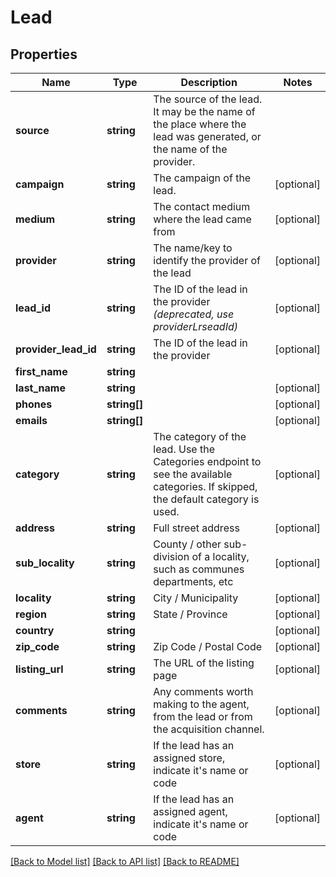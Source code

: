 # Lead

## Properties
Name | Type | Description | Notes
------------ | ------------- | ------------- | -------------
**source** | **string** | The source of the lead. It may be the name of the place where the lead was generated, or the name of the provider. | 
**campaign** | **string** | The campaign of the lead. | [optional] 
**medium** | **string** | The contact medium where the lead came from | [optional] 
**provider** | **string** | The name/key to identify the provider of the lead | [optional] 
**lead_id** | **string** | The ID of the lead in the provider *(deprecated, use providerLrseadId)* | [optional] 
**provider_lead_id** | **string** | The ID of the lead in the provider | [optional] 
**first_name** | **string** |  | 
**last_name** | **string** |  | [optional] 
**phones** | **string[]** |  | [optional] 
**emails** | **string[]** |  | [optional] 
**category** | **string** | The category of the lead. Use the Categories endpoint to see the available categories. If skipped, the default category is used. | [optional] 
**address** | **string** | Full street address | [optional] 
**sub_locality** | **string** | County / other sub-division of a locality, such as communes departments, etc | [optional] 
**locality** | **string** | City / Municipality | [optional] 
**region** | **string** | State / Province | [optional] 
**country** | **string** |  | [optional] 
**zip_code** | **string** | Zip Code / Postal Code | [optional] 
**listing_url** | **string** | The URL of the listing page | [optional] 
**comments** | **string** | Any comments worth making to the agent, from the lead or from the acquisition channel. | [optional] 
**store** | **string** | If the lead has an assigned store, indicate it&#39;s name or code | [optional] 
**agent** | **string** | If the lead has an assigned agent, indicate it&#39;s name or code | [optional] 

[[Back to Model list]](../README.md#documentation-for-models) [[Back to API list]](../README.md#documentation-for-api-endpoints) [[Back to README]](../README.md)



